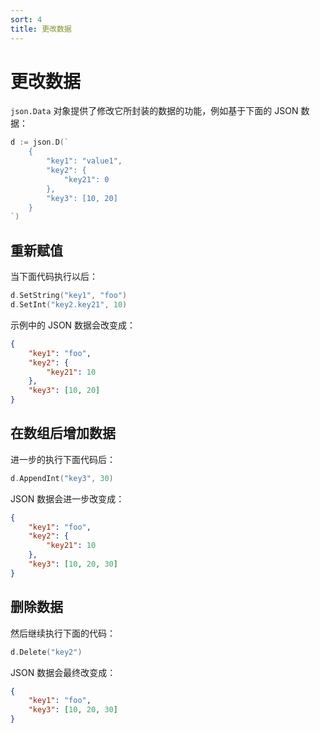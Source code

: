 ```yaml
---
sort: 4
title: 更改数据
---
```


# 更改数据

`json.Data` 对象提供了修改它所封装的数据的功能，例如基于下面的 JSON 数据：

```go
d := json.D(`
    {
        "key1": "value1",
        "key2": {
            "key21": 0
        },
        "key3": [10, 20]
    }
`)
```

## 重新赋值

当下面代码执行以后：

```go
d.SetString("key1", "foo")
d.SetInt("key2.key21", 10)
```

示例中的 JSON 数据会改变成：

```json
{
    "key1": "foo",
    "key2": {
        "key21": 10
    },
    "key3": [10, 20]
}
```

## 在数组后增加数据

进一步的执行下面代码后：

```go
d.AppendInt("key3", 30)
```

JSON 数据会进一步改变成：

```json
{
    "key1": "foo",
    "key2": {
        "key21": 10
    },
    "key3": [10, 20, 30]
}
```

## 删除数据

然后继续执行下面的代码：

```go
d.Delete("key2")
```

JSON 数据会最终改变成：

```json
{
    "key1": "foo",
    "key3": [10, 20, 30]
}
```
